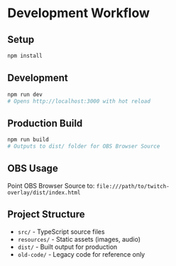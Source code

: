 # Development Workflow

## Setup
```bash
npm install
```

## Development
```bash
npm run dev
# Opens http://localhost:3000 with hot reload
```

## Production Build
```bash
npm run build
# Outputs to dist/ folder for OBS Browser Source
```

## OBS Usage
Point OBS Browser Source to: `file:///path/to/twitch-overlay/dist/index.html`

## Project Structure
- `src/` - TypeScript source files
- `resources/` - Static assets (images, audio)
- `dist/` - Built output for production
- `old-code/` - Legacy code for reference only